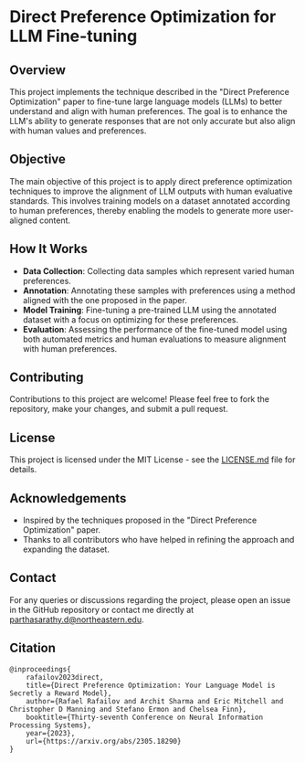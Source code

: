 # Direct Preference Optimization for LLM Fine-tuning

## Overview
This project implements the technique described in the "Direct Preference Optimization" paper to fine-tune large language models (LLMs) to better understand and align with human preferences. The goal is to enhance the LLM's ability to generate responses that are not only accurate but also align with human values and preferences.

## Objective
The main objective of this project is to apply direct preference optimization techniques to improve the alignment of LLM outputs with human evaluative standards. This involves training models on a dataset annotated according to human preferences, thereby enabling the models to generate more user-aligned content.

## How It Works
- **Data Collection**: Collecting data samples which represent varied human preferences.
- **Annotation**: Annotating these samples with preferences using a method aligned with the one proposed in the paper.
- **Model Training**: Fine-tuning a pre-trained LLM using the annotated dataset with a focus on optimizing for these preferences.
- **Evaluation**: Assessing the performance of the fine-tuned model using both automated metrics and human evaluations to measure alignment with human preferences.


## Contributing
Contributions to this project are welcome! Please feel free to fork the repository, make your changes, and submit a pull request.

## License
This project is licensed under the MIT License - see the [LICENSE.md](LICENSE) file for details.

## Acknowledgements
- Inspired by the techniques proposed in the "Direct Preference Optimization" paper.
- Thanks to all contributors who have helped in refining the approach and expanding the dataset.

## Contact
For any queries or discussions regarding the project, please open an issue in the GitHub repository or contact me directly at parthasarathy.d@northeastern.edu.

## Citation
```
@inproceedings{
    rafailov2023direct,
    title={Direct Preference Optimization: Your Language Model is Secretly a Reward Model},
    author={Rafael Rafailov and Archit Sharma and Eric Mitchell and Christopher D Manning and Stefano Ermon and Chelsea Finn},
    booktitle={Thirty-seventh Conference on Neural Information Processing Systems},
    year={2023},
    url={https://arxiv.org/abs/2305.18290}
}
```
